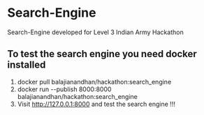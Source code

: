 # Search-Engine
Search-Engine developed for Level 3 Indian Army Hackathon

## To test the search engine you need docker installed

1. docker pull balajianandhan/hackathon:search_engine
2. docker run --publish 8000:8000 balajianandhan/hackathon:search_engine
3. Visit http://127.0.0.1:8000 and test the search engine !!!
